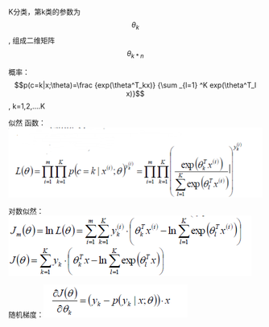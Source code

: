K分类，第k类的参数为$$\theta_k$$, 组成二维矩阵$$\theta_{k*n}$$

概率： $$p(c=k|x;\theta)=\frac {exp(\theta^T_kx)} {\sum _{l=1} ^K exp(\theta^T_l x)}$$, k=1,2,....K

似然 函数：![](/assets/softmax1.png)

对数似然：![](/assets/softmax2.png)

随机梯度：![](/assets/softmax3.png)

